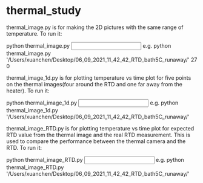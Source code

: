 # thermal_study
thermal_image.py is for making the 2D pictures with the same range of temperature. To run it:
  
  python thermal_image.py  <input directory> <max temperature> <min temperature>
  e.g. python thermal_image.py  '/Users/xuanchen/Desktop/06_09_2021_11_42_42_RTD_bath5C_runaway/' 27 0
  
thermal_image_1d.py is for plotting temperature vs time plot for five points on the thermal images(four around the RTD and one far away from the heater). To run it:
  
  python thermal_image_1d.py  <input directory>
  e.g. python thermal_image_1d.py  '/Users/xuanchen/Desktop/06_09_2021_11_42_42_RTD_bath5C_runaway/'
  
thermal_image_RTD.py is for plotting temperature vs time plot for expected RTD value from the thermal image and the real RTD measurement. This is used to compare the performance between the thermal camera and the RTD. To run it:
  
  python thermal_image_RTD.py  <input directory>
  e.g. python thermal_image_RTD.py  '/Users/xuanchen/Desktop/06_09_2021_11_42_42_RTD_bath5C_runaway/'

